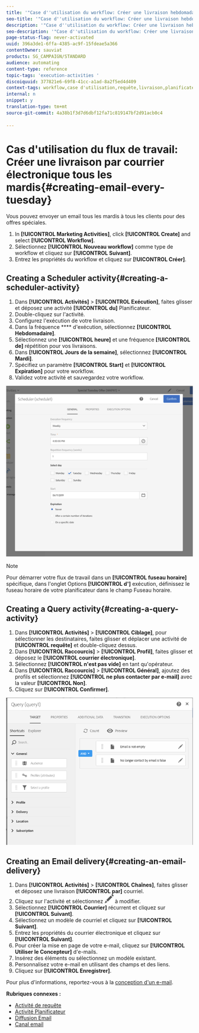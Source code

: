 ```yaml
---
title: '"Case d''utilisation du workflow: Créer une livraison hebdomadaire"'
seo-title: '"Case d''utilisation du workflow: Créer une livraison hebdomadaire"'
description: '"Case d''utilisation du workflow: Créer une livraison hebdomadaire"'
seo-description: '"Case d''utilisation du workflow: Créer une livraison hebdomadaire"'
page-status-flag: never-activated
uuid: 396a3de1-6ffa-4385-ac9f-15fdeae5a366
contentOwner: sauviat
products: SG_CAMPAIGN/STANDARD
audience: automating
content-type: reference
topic-tags: 'execution-activities '
discoiquuid: 377821e6-69f8-41cc-a1ad-8a2f5ed4d409
context-tags: workflow,case d'utilisation,requête,livraison,planificateur
internal: n
snippet: y
translation-type: tm+mt
source-git-commit: 4a38b1f3d7d6dbf12fa71c819147bf2d91acb0c4

---
```



# Cas d'utilisation du flux de travail: Créer une livraison par courrier électronique tous les mardis{#creating-email-every-tuesday}

Vous pouvez envoyer un email tous les mardis à tous les clients pour des offres spéciales.

1. In **[!UICONTROL Marketing Activities]**, click **[!UICONTROL Create]** and select **[!UICONTROL Workflow]**.
1. Sélectionnez **[!UICONTROL Nouveau workflow]** comme type de workflow et cliquez sur **[!UICONTROL Suivant]**.
1. Entrez les propriétés du workflow et cliquez sur **[!UICONTROL Créer]**.

## Creating a Scheduler activity{#creating-a-scheduler-activity}

1. Dans **[!UICONTROL Activités]** &gt; **[!UICONTROL Exécution]**, faites glisser et déposez une activité **[!UICONTROL du]** Planificateur.
1. Double-cliquez sur l'activité.
1. Configurez l'exécution de votre livraison.
1. Dans la fréquence **** d'exécution, sélectionnez **[!UICONTROL Hebdomadaire]**.
1. Sélectionnez une **[!UICONTROL heure]** et une fréquence **[!UICONTROL de]** répétition pour vos livraisons.
1. Dans **[!UICONTROL Jours de la semaine]**, sélectionnez **[!UICONTROL Mardi]**.
1. Spécifiez un paramètre **[!UICONTROL Start]** et **[!UICONTROL Expiration]** pour votre workflow.
1. Validez votre activité et sauvegardez votre workflow.

![](assets/scheduler_properties.png)

>[!NOTE]
>
>Pour démarrer votre flux de travail dans un **[!UICONTROL fuseau horaire]** spécifique, dans l'onglet Options **[!UICONTROL d']** exécution, définissez le fuseau horaire de votre planificateur dans le champ Fuseau horaire.

## Creating a Query activity{#creating-a-query-activity}

1. Dans **[!UICONTROL Activités]** &gt; **[!UICONTROL Ciblage]**, pour sélectionner les destinataires, faites glisser et déplacer une activité de **[!UICONTROL requête]** et double-cliquez dessus.
1. Dans **[!UICONTROL Raccourcis]** &gt; **[!UICONTROL Profil]**, faites glisser et déposez le **[!UICONTROL courrier électronique]**.
1. Sélectionnez **[!UICONTROL n'est pas vide]** en tant qu'opérateur.
1. Dans **[!UICONTROL Raccourcis]** &gt; **[!UICONTROL Général]**, ajoutez des profils et sélectionnez **[!UICONTROL ne plus contacter par e-mail]** avec la valeur **[!UICONTROL Non]**.
1. Cliquez sur **[!UICONTROL Confirmer]**.

![](assets/wf-complement-query.png)

## Creating an Email delivery{#creating-an-email-delivery}

1. Dans **[!UICONTROL Activités]** &gt; **[!UICONTROL Chaînes]**, faites glisser et déposez une livraison **[!UICONTROL par]** courriel.
1. Cliquez sur l'activité et sélectionnez ![](assets/edit_darkgrey-24px.png) à modifier.
1. Sélectionnez **[!UICONTROL Courrier]** récurrent et cliquez sur **[!UICONTROL Suivant]**.
1. Sélectionnez un modèle de courriel et cliquez sur **[!UICONTROL Suivant]**.
1. Entrez les propriétés du courrier électronique et cliquez sur **[!UICONTROL Suivant]**.
1. Pour créer la mise en page de votre e-mail, cliquez sur **[!UICONTROL Utiliser le Concepteur]** d'e-mails.
1. Insérez des éléments ou sélectionnez un modèle existant.
1. Personnalisez votre e-mail en utilisant des champs et des liens.
1. Cliquez sur **[!UICONTROL Enregistrer]**.

Pour plus d'informations, reportez-vous à la [conception d'un e-mail](../../designing/using/designing-from-scratch.md#designing-an-email-content-from-scratch).

**Rubriques connexes :**

* [Activité de requête](../..//automating/using/query.md)
* [Activité Planificateur](../..//automating/using/scheduler.md)
* [Diffusion Email ](../..//automating/using/email-delivery.md)
* [Canal email](../..//channels/using/creating-an-email.md)
